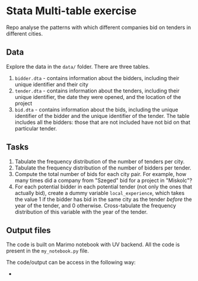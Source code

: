 # Stata Multi-table exercise
Repo analyse the patterns with which different companies bid on tenders in different cities.

## Data
Explore the data in the `data/` folder. There are three tables.

1. `bidder.dta` - contains information about the bidders, including their unique identifier and their city
2. `tender.dta` - contains information about the tenders, including their unique identifier, the date they were opened, and the location of the project
3. `bid.dta` - contains information about the bids, including the unique identifier of the bidder and the unique identifier of the tender. The table includes all the bidders: those that are not included have not bid on that particular tender.


## Tasks

1. Tabulate the frequency distribution of the number of tenders per city.
2. Tabulate the frequency distribution of the number of bidders per tender.
3. Compute the total number of bids for each city pair. For example, how many times did a company from "Szeged" bid for a project in "Miskolc"?
4. For each potential bidder in each potential tender (not only the ones that actually bid), create a dummy variable `local_experience`, which takes the value 1 if the bidder has bid in the same city as the tender *before* the year of the tender, and 0 otherwise. Cross-tabulate the frequency distribution of this variable with the year of the tender.

## Output files
The code is built on Marimo notebook with UV backend. All the code is present in the `my_notebook.py` file.

The code/output can be access in the following way:

 * 